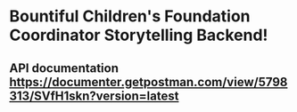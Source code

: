 # Bountiful Children's Foundation Coordinator Storytelling Backend!

## API documentation https://documenter.getpostman.com/view/5798313/SVfH1skn?version=latest
